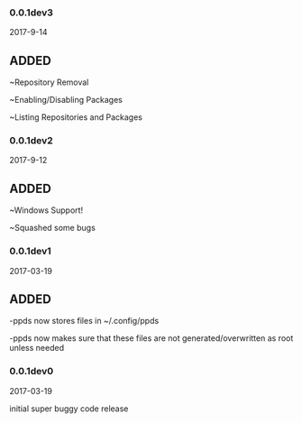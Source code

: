 ### 0.0.1dev3

2017-9-14

## ADDED
~Repository Removal

~Enabling/Disabling Packages

~Listing Repositories and Packages


### 0.0.1dev2

2017-9-12

## ADDED
~Windows Support!

~Squashed some bugs


### 0.0.1dev1

2017-03-19

## ADDED

-ppds now stores files in ~/.config/ppds

-ppds now makes sure that these files are not generated/overwritten as root
unless needed

### 0.0.1dev0
2017-03-19

initial super buggy code release
